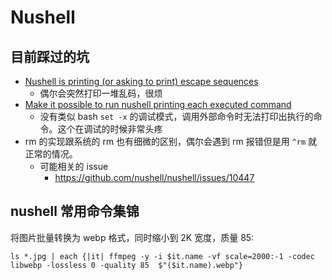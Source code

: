 # Nushell

## 目前踩过的坑

- [Nushell is printing (or asking to print) escape sequences](https://github.com/nushell/nushell/issues/11950)
  - 偶尔会突然打印一堆乱码，很烦
- [Make it possible to run nushell printing each executed command](https://github.com/nushell/nushell/issues/10037)
  - 没有类似 bash `set -x` 的调试模式，调用外部命令时无法打印出执行的命令。这个在调试的时候非常头疼
- rm 的实现跟系统的 rm 也有细微的区别，偶尔会遇到 rm 报错但是用 `^rm` 就正常的情况。
  - 可能相关的 issue
    - https://github.com/nushell/nushell/issues/10447

## nushell 常用命令集锦

将图片批量转换为 webp 格式，同时缩小到 2K 宽度，质量 85:

```nu
ls *.jpg | each {|it| ffmpeg -y -i $it.name -vf scale=2000:-1 -codec libwebp -lossless 0 -quality 85  $"($it.name).webp"}
```
